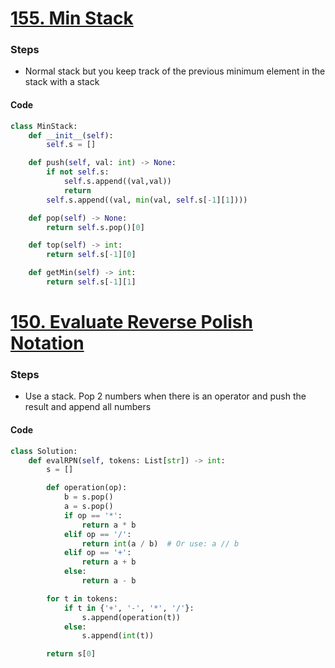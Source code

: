 # [155. Min Stack](https://leetcode.com/problems/min-stack/)
### Steps
- Normal stack but you keep track of the previous minimum element in the stack with a stack

#### Code
```python 
class MinStack:
    def __init__(self):
        self.s = []

    def push(self, val: int) -> None:
        if not self.s:
            self.s.append((val,val))
            return
        self.s.append((val, min(val, self.s[-1][1])))

    def pop(self) -> None:
        return self.s.pop()[0]

    def top(self) -> int:
        return self.s[-1][0]

    def getMin(self) -> int:
        return self.s[-1][1]
```

# [150. Evaluate Reverse Polish Notation](https://leetcode.com/problems/evaluate-reverse-polish-notation/)
### Steps
- Use a stack. Pop 2 numbers when there is an operator and push the result and append all numbers 

#### Code
```python
class Solution:
    def evalRPN(self, tokens: List[str]) -> int:
        s = []

        def operation(op):
            b = s.pop()
            a = s.pop()
            if op == '*':
                return a * b
            elif op == '/':
                return int(a / b)  # Or use: a // b
            elif op == '+':
                return a + b
            else:
                return a - b

        for t in tokens:
            if t in {'+', '-', '*', '/'}:
                s.append(operation(t))
            else:
                s.append(int(t))

        return s[0]
```

# 